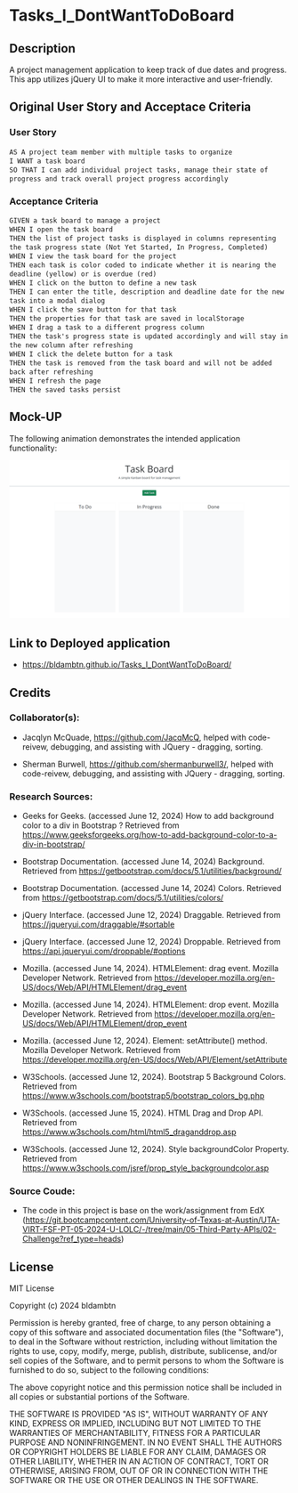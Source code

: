 # Tasks_I_DontWantToDoBoard

## Description
A project management application to keep track of due dates and progress. This app  utilizes jQuery UI to make it more interactive and user-friendly.

## Original User Story and Acceptace Criteria

### User Story

```
AS A project team member with multiple tasks to organize
I WANT a task board 
SO THAT I can add individual project tasks, manage their state of progress and track overall project progress accordingly
```

### Acceptance Criteria

```
GIVEN a task board to manage a project
WHEN I open the task board
THEN the list of project tasks is displayed in columns representing the task progress state (Not Yet Started, In Progress, Completed)
WHEN I view the task board for the project
THEN each task is color coded to indicate whether it is nearing the deadline (yellow) or is overdue (red)
WHEN I click on the button to define a new task
THEN I can enter the title, description and deadline date for the new task into a modal dialog
WHEN I click the save button for that task
THEN the properties for that task are saved in localStorage
WHEN I drag a task to a different progress column
THEN the task's progress state is updated accordingly and will stay in the new column after refreshing
WHEN I click the delete button for a task
THEN the task is removed from the task board and will not be added back after refreshing
WHEN I refresh the page
THEN the saved tasks persist
```
## Mock-UP

The following animation demonstrates the intended application functionality:

![A user adds three tasks to the task board and changes the state of two of them to in progress and then completion. The user then deletes the two cards in the done column.](./assets/demo.gif)

## Link to Deployed application

* https://bldambtn.github.io/Tasks_I_DontWantToDoBoard/ 

## Credits

### Collaborator(s):

* Jacqlyn McQuade, https://github.com/JacqMcQ, helped with code-reivew, debugging, and assisting with JQuery - dragging, sorting.

* Sherman Burwell, https://github.com/shermanburwell3/, helped with code-reivew, debugging, and assisting with JQuery - dragging, sorting.

### Research Sources:

* Geeks for Geeks. (accessed June 12, 2024) How to add background color to a div in Bootstrap ? Retrieved from https://www.geeksforgeeks.org/how-to-add-background-color-to-a-div-in-bootstrap/

* Bootstrap Documentation. (accessed June 14, 2024) Background. Retrieved from https://getbootstrap.com/docs/5.1/utilities/background/

* Bootstrap Documentation. (accessed June 14, 2024) Colors. Retrieved from https://getbootstrap.com/docs/5.1/utilities/colors/

* jQuery Interface. (accessed June 12, 2024) Draggable. Retrieved from https://jqueryui.com/draggable/#sortable

* jQuery Interface. (accessed June 12, 2024) Droppable. Retrieved from https://api.jqueryui.com/droppable/#options

* Mozilla. (accessed June 14, 2024). HTMLElement: drag event. Mozilla Developer Network. Retrieved from https://developer.mozilla.org/en-US/docs/Web/API/HTMLElement/drag_event 

* Mozilla. (accessed June 14, 2024). HTMLElement: drop event. Mozilla Developer Network. Retrieved from https://developer.mozilla.org/en-US/docs/Web/API/HTMLElement/drop_event

* Mozilla. (accessed June 12, 2024). Element: setAttribute() method. Mozilla Developer Network. Retrieved from https://developer.mozilla.org/en-US/docs/Web/API/Element/setAttribute 

* W3Schools. (accessed June 12, 2024). Bootstrap 5 Background Colors. Retrieved from https://www.w3schools.com/bootstrap5/bootstrap_colors_bg.php

* W3Schools. (accessed June 15, 2024). HTML Drag and Drop API. Retrieved from https://www.w3schools.com/html/html5_draganddrop.asp

* W3Schools. (accessed June 12, 2024). Style backgroundColor Property. Retrieved from https://www.w3schools.com/jsref/prop_style_backgroundcolor.asp

### Source Coude: 

* The code in this project is base on the work/assignment from EdX (https://git.bootcampcontent.com/University-of-Texas-at-Austin/UTA-VIRT-FSF-PT-05-2024-U-LOLC/-/tree/main/05-Third-Party-APIs/02-Challenge?ref_type=heads)

## License
MIT License

Copyright (c) 2024 bldambtn

Permission is hereby granted, free of charge, to any person obtaining a copy
of this software and associated documentation files (the "Software"), to deal
in the Software without restriction, including without limitation the rights
to use, copy, modify, merge, publish, distribute, sublicense, and/or sell
copies of the Software, and to permit persons to whom the Software is
furnished to do so, subject to the following conditions:

The above copyright notice and this permission notice shall be included in all
copies or substantial portions of the Software.

THE SOFTWARE IS PROVIDED "AS IS", WITHOUT WARRANTY OF ANY KIND, EXPRESS OR
IMPLIED, INCLUDING BUT NOT LIMITED TO THE WARRANTIES OF MERCHANTABILITY,
FITNESS FOR A PARTICULAR PURPOSE AND NONINFRINGEMENT. IN NO EVENT SHALL THE
AUTHORS OR COPYRIGHT HOLDERS BE LIABLE FOR ANY CLAIM, DAMAGES OR OTHER
LIABILITY, WHETHER IN AN ACTION OF CONTRACT, TORT OR OTHERWISE, ARISING FROM,
OUT OF OR IN CONNECTION WITH THE SOFTWARE OR THE USE OR OTHER DEALINGS IN THE
SOFTWARE.